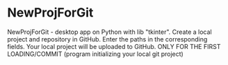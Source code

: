 # NewProjForGit
NewProjForGit - desktop app on Python with lib "tkinter".
Create a local project and repository in GitHub. Enter the paths in the corresponding fields. Your local project will be uploaded to GitHub.
ONLY FOR THE FIRST LOADING/COMMIT (program initializing your local git project)
